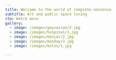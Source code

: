 ```yaml
---
title: Welcome to the world of complete nonsense
subtitle: Art and public space tuning
cta: Watch more
gallery:
  - image: /images/gayvasion/2.jpg
  - image: /images/hospital/1.jpg
  - image: /images/maniac/2.jpg
  - image: /images/monday/2.jpg
  - image: /images/kolos/1.jpg

---
```



